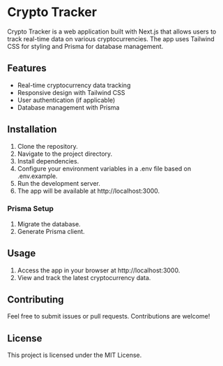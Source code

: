 # Crypto Tracker

Crypto Tracker is a web application built with Next.js that allows users to track real-time data on various cryptocurrencies. The app uses Tailwind CSS for styling and Prisma for database management.

## Features

- Real-time cryptocurrency data tracking
- Responsive design with Tailwind CSS
- User authentication (if applicable)
- Database management with Prisma

## Installation

1. Clone the repository.
2. Navigate to the project directory.
3. Install dependencies.
4. Configure your environment variables in a .env file based on .env.example.
5. Run the development server.
6. The app will be available at http://localhost:3000.

### Prisma Setup

1. Migrate the database.
2. Generate Prisma client.

## Usage

1. Access the app in your browser at http://localhost:3000.
2. View and track the latest cryptocurrency data.

## Contributing

Feel free to submit issues or pull requests. Contributions are welcome!

## License

This project is licensed under the MIT License.
